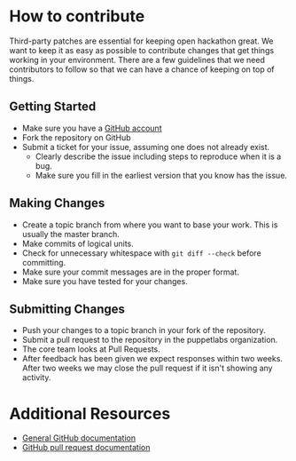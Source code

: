 # How to contribute

Third-party patches are essential for keeping open hackathon great. We want to keep it as easy as possible to contribute changes that get things working in your environment. There are a few guidelines that we need contributors to follow so that we can have a chance of keeping on top of things.

## Getting Started

* Make sure you have a [GitHub account](https://github.com/signup/free)
* Fork the repository on GitHub
* Submit a ticket for your issue, assuming one does not already exist.
  * Clearly describe the issue including steps to reproduce when it is a bug.
  * Make sure you fill in the earliest version that you know has the issue.

## Making Changes

* Create a topic branch from where you want to base your work. This is usually the master branch.
* Make commits of logical units.
* Check for unnecessary whitespace with `git diff --check` before committing.
* Make sure your commit messages are in the proper format.
* Make sure you have tested for your changes.

## Submitting Changes
* Push your changes to a topic branch in your fork of the repository.
* Submit a pull request to the repository in the puppetlabs organization.
* The core team looks at Pull Requests.
* After feedback has been given we expect responses within two weeks. After two
  weeks we may close the pull request if it isn't showing any activity.

# Additional Resources

* [General GitHub documentation](https://help.github.com/)
* [GitHub pull request documentation](https://help.github.com/send-pull-requests/)
